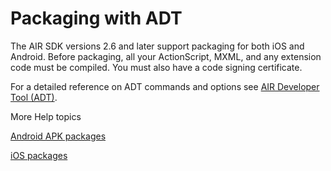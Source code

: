 # Packaging with ADT

The AIR SDK versions 2.6 and later support packaging for both iOS and Android.
Before packaging, all your ActionScript, MXML, and any extension code must be
compiled. You must also have a code signing certificate.

For a detailed reference on ADT commands and options see
[AIR Developer Tool (ADT)](WS5b3ccc516d4fbf351e63e3d118666ade46-7fd9.html).

More Help topics

[Android APK packages](WS901d38e593cd1bac-4f1413de12cd45ccc23-8000.html)

[iOS packages](WS901d38e593cd1bac35eb7b4e12cddc5fbbb-8000.html)
